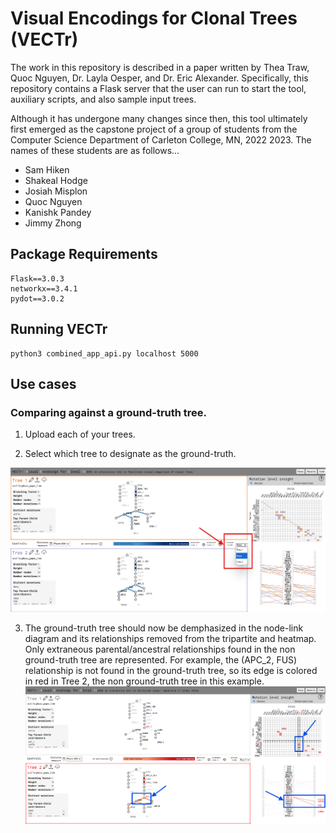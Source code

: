 # Visual Encodings for Clonal Trees (VECTr) 

The work in this repository is described in a paper written by Thea Traw, Quoc Nguyen, Dr. Layla Oesper, and Dr. Eric Alexander.
Specifically, this repository contains a Flask server that the user can run to start the tool, auxiliary scripts, and also sample
input trees. 

Although it has undergone many changes since then, this tool ultimately 
first emerged as the capstone project of a group of students 
from the Computer Science Department of Carleton College, MN, 2022 2023. 
The names of these students are as follows...

- Sam Hiken
- Shakeal Hodge
- Josiah Misplon
- Quoc Nguyen
- Kanishk Pandey
- Jimmy Zhong

## Package Requirements

```
Flask==3.0.3
networkx==3.4.1
pydot==3.0.2
```

## Running VECTr

```
python3 combined_app_api.py localhost 5000
```

## Use cases

### Comparing against a ground-truth tree.

1. Upload each of your trees.

2. Select which tree to designate as the ground-truth.

![Full screenshot of VECTr, annotated to show how to designate a ground-truth tree.](documentation/ground-truth-image-1.png)

3. The ground-truth tree should now be demphasized in the node-link diagram and its relationships removed from the tripartite and heatmap. Only extraneous parental/ancestral relationships found in the non ground-truth tree are represented. For example, the (APC_2, FUS) relationship is not found in the ground-truth tree, so its edge is colored in red in Tree 2, the non ground-truth tree in this example.  
![Full screenshot of VECTr, emphasizing a unique parent-child pair in the non ground-truth tree.](documentation/ground-truth-image-2.png)

